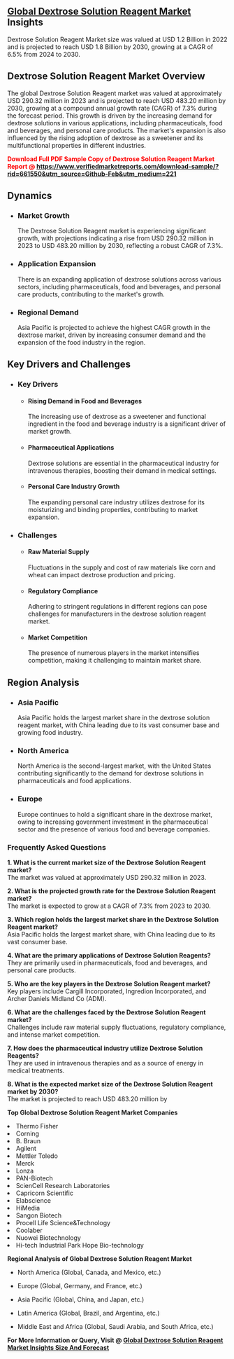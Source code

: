 <h2><a href="https://www.verifiedmarketreports.com/download-sample/?rid=661550&amp;utm_source=Github&amp;utm_medium=221" target="_blank">Global Dextrose Solution Reagent Market</a> Insights</h2><p>Dextrose Solution Reagent Market size was valued at USD 1.2 Billion in 2022 and is projected to reach USD 1.8 Billion by 2030, growing at a CAGR of 6.5% from 2024 to 2030.</p><p> <h2>Dextrose Solution Reagent Market Overview</h2> <p>The global Dextrose Solution Reagent market was valued at approximately USD 290.32 million in 2023 and is projected to reach USD 483.20 million by 2030, growing at a compound annual growth rate (CAGR) of 7.3% during the forecast period. This growth is driven by the increasing demand for dextrose solutions in various applications, including pharmaceuticals, food and beverages, and personal care products. The market's expansion is also influenced by the rising adoption of dextrose as a sweetener and its multifunctional properties in different industries. </p> <p><strong><p><span class=""><span style="color: #ff0000;"><strong>Download Full PDF Sample Copy of Dextrose Solution Reagent Market Report</strong> @ </span><a href="https://www.verifiedmarketreports.com/download-sample/?rid=661550&amp;utm_source=Github-Feb&amp;utm_medium=221" target="_blank">https://www.verifiedmarketreports.com/download-sample/?rid=661550&amp;utm_source=Github-Feb&amp;utm_medium=221</a></span></p></strong></p> <h2>Dynamics</h2> <ul> <li><h3>Market Growth</h3> <p>The Dextrose Solution Reagent market is experiencing significant growth, with projections indicating a rise from USD 290.32 million in 2023 to USD 483.20 million by 2030, reflecting a robust CAGR of 7.3%. </p> </li> <li><h3>Application Expansion</h3> <p>There is an expanding application of dextrose solutions across various sectors, including pharmaceuticals, food and beverages, and personal care products, contributing to the market's growth. </p> </li> <li><h3>Regional Demand</h3> <p>Asia Pacific is projected to achieve the highest CAGR growth in the dextrose market, driven by increasing consumer demand and the expansion of the food industry in the region. </p> </li> </ul> <h2>Key Drivers and Challenges</h2> <ul> <li><h3>Key Drivers</h3> <ul> <li><h4>Rising Demand in Food and Beverages</h4> <p>The increasing use of dextrose as a sweetener and functional ingredient in the food and beverage industry is a significant driver of market growth. </p> </li> <li><h4>Pharmaceutical Applications</h4> <p>Dextrose solutions are essential in the pharmaceutical industry for intravenous therapies, boosting their demand in medical settings. </p> </li> <li><h4>Personal Care Industry Growth</h4> <p>The expanding personal care industry utilizes dextrose for its moisturizing and binding properties, contributing to market expansion. </p> </li> </ul> </li> <li><h3>Challenges</h3> <ul> <li><h4>Raw Material Supply</h4> <p>Fluctuations in the supply and cost of raw materials like corn and wheat can impact dextrose production and pricing. </p> </li> <li><h4>Regulatory Compliance</h4> <p>Adhering to stringent regulations in different regions can pose challenges for manufacturers in the dextrose solution reagent market. </p> </li> <li><h4>Market Competition</h4> <p>The presence of numerous players in the market intensifies competition, making it challenging to maintain market share. </p> </li> </ul> </li> </ul> <h2>Region Analysis</h2> <ul> <li><h3>Asia Pacific</h3> <p>Asia Pacific holds the largest market share in the dextrose solution reagent market, with China leading due to its vast consumer base and growing food industry. </p> </li> <li><h3>North America</h3> <p>North America is the second-largest market, with the United States contributing significantly to the demand for dextrose solutions in pharmaceuticals and food applications. </p> </li> <li><h3>Europe</h3> <p>Europe continues to hold a significant share in the dextrose market, owing to increasing government investment in the pharmaceutical sector and the presence of various food and beverage companies. </p> </li> </ul> <h3>Frequently Asked Questions</h3> <p><strong>1. What is the current market size of the Dextrose Solution Reagent market?</strong><br> The market was valued at approximately USD 290.32 million in 2023. </p> <p><strong>2. What is the projected growth rate for the Dextrose Solution Reagent market?</strong><br> The market is expected to grow at a CAGR of 7.3% from 2023 to 2030. </p> <p><strong>3. Which region holds the largest market share in the Dextrose Solution Reagent market?</strong><br> Asia Pacific holds the largest market share, with China leading due to its vast consumer base. </p> <p><strong>4. What are the primary applications of Dextrose Solution Reagents?</strong><br> They are primarily used in pharmaceuticals, food and beverages, and personal care products. </p> <p><strong>5. Who are the key players in the Dextrose Solution Reagent market?</strong><br> Key players include Cargill Incorporated, Ingredion Incorporated, and Archer Daniels Midland Co (ADM). </p> <p><strong>6. What are the challenges faced by the Dextrose Solution Reagent market?</strong><br> Challenges include raw material supply fluctuations, regulatory compliance, and intense market competition. </p> <p><strong>7. How does the pharmaceutical industry utilize Dextrose Solution Reagents?</strong><br> They are used in intravenous therapies and as a source of energy in medical treatments. </p> <p><strong>8. What is the expected market size of the Dextrose Solution Reagent market by 2030?</strong><br> The market is projected to reach USD 483.20 million by</p><p><strong>Top Global Dextrose Solution Reagent Market Companies</strong></p><div data-test-id=""><p><li>Thermo Fisher</li><li> Corning</li><li> B. Braun</li><li> Agilent</li><li> Mettler Toledo</li><li> Merck</li><li> Lonza</li><li> PAN-Biotech</li><li> ScienCell Research Laboratories</li><li> Capricorn Scientific</li><li> Elabscience</li><li> HiMedia</li><li> Sangon Biotech</li><li> Procell Life Science&Technology</li><li> Coolaber</li><li> Nuowei Biotechnology</li><li> Hi-tech Industrial Park Hope Bio-technology</li></p><div><strong>Regional Analysis of&nbsp;Global Dextrose Solution Reagent Market</strong></div><ul><li dir="ltr"><p dir="ltr">North America&nbsp;(Global, Canada, and Mexico, etc.)</p></li><li dir="ltr"><p dir="ltr">Europe (Global, Germany, and France, etc.)</p></li><li dir="ltr"><p dir="ltr">Asia Pacific&nbsp;(Global, China, and Japan, etc.)</p></li><li dir="ltr"><p dir="ltr">Latin America&nbsp;(Global, Brazil, and Argentina, etc.)</p></li><li dir="ltr">Middle East and Africa&nbsp;(Global, Saudi Arabia, and South Africa, etc.)</li></ul><p><strong>For More Information or Query, Visit @&nbsp;</strong><strong><a href="https://www.verifiedmarketreports.com/product/dextrose-solution-reagent-market/?utm_source=Github&amp;utm_medium=221" target="_blank">Global Dextrose Solution Reagent Market Insights Size And Forecast</a></strong></p></div>
